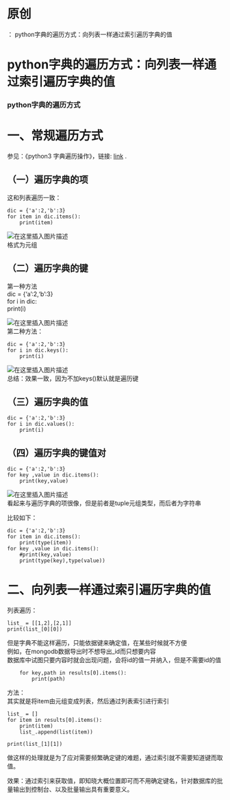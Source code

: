 # 原创

： python字典的遍历方式：向列表一样通过索引遍历字典的值

# python字典的遍历方式：向列表一样通过索引遍历字典的值

### python字典的遍历方式

# 一、常规遍历方式

参见：《python3
字典遍历操作》，链接: [link](https://blog.csdn.net/sxingming/article/details/51201258?utm_medium=distribute.pc_relevant.none-task-blog-BlogCommendFromMachineLearnPai2-2.nonecase&amp;depth_1-utm_source=distribute.pc_relevant.none-task-blog-BlogCommendFromMachineLearnPai2-2.nonecase)
.

## （一）遍历字典的项

这和列表遍历一致：

```
dic = {'a':2,'b':3}
for item in dic.items():
	print(item)

```

<img alt="在这里插入图片描述" src="https://img-blog.csdnimg.cn/20200524114410305.png"/><br/> 格式为元组

## （二）遍历字典的键

第一种方法<br/> dic = {‘a’:2,‘b’:3}<br/> for i in dic:<br/> print(i)

<img alt="在这里插入图片描述" src="https://img-blog.csdnimg.cn/20200524114713115.png"/><br/> 第二种方法：

```
dic = {'a':2,'b':3}
for i in dic.keys():
	print(i)

```

<img alt="在这里插入图片描述" src="https://img-blog.csdnimg.cn/20200524114719142.png"/><br/> 总结：效果一致，因为不加keys()默认就是遍历键

## （三）遍历字典的值

```
dic = {'a':2,'b':3}
for i in dic.values():
	print(i)

```

## （四）遍历字典的键值对

```
dic = {'a':2,'b':3}
for key ,value in dic.items():
	print(key,value)

```

<img alt="在这里插入图片描述" src="https://img-blog.csdnimg.cn/20200524115008519.png"/><br/> 看起来与遍历字典的项很像，但是前者是tuple元组类型，而后者为字符串

比较如下：

```
dic = {'a':2,'b':3}
for item in dic.items():
	print(type(item))
for key ,value in dic.items():
	#print(key,value)
	print(type(key),type(value))

```

# 二、向列表一样通过索引遍历字典的值

列表遍历：

```
list_ = [[1,2],[2,1]]
print(list_[0][0])

```

但是字典不能这样遍历，只能依据键来确定值，在某些时候就不方便<br/> 例如，在mongodb数据导出时不想导出_id而只想要内容<br/> 数据库中试图只要内容时就会出现问题，会将id的值一并纳入，但是不需要id的值

```
    for key,path in results[0].items():
    	print(path)

```

方法：<br/> 其实就是将item由元组变成列表，然后通过列表索引进行索引

```
list_ = []
for item in results[0].items():
    print(item)
    list_.append(list(item))

print(list_[1][1])

```

做这样的处理就是为了应对需要频繁确定键的难题，通过索引就不需要知道键而取值。

效果：通过索引来获取值，即知晓大概位置即可而不用确定键名，针对数据库的批量输出到控制台、以及批量输出具有重要意义。
